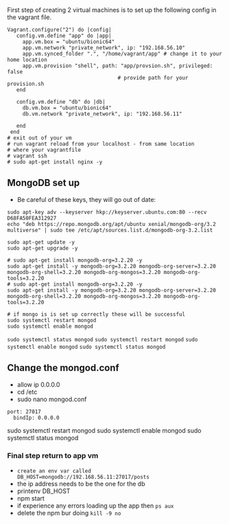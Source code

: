 First step of creating 2 virtual machines is to set up the following config in the vagrant file.



```
Vagrant.configure("2") do |config|
   config.vm.define "app" do |app|
     app.vm.box = "ubuntu/bionic64"
     app.vm.network "private_network", ip: "192.168.56.10"
     app.vm.synced_folder ".", "/home/vagrant/app" # change it to your home location 
     app.vm.provision "shell", path: "app/provsion.sh", privileged: false
                                    # provide path for your provision.sh 
   end
 
   config.vm.define "db" do |db|
     db.vm.box = "ubuntu/bionic64"
     db.vm.network "private_network", ip: "192.168.56.11"
     
   end
 end
# exit out of your vm
# run vagrant reload from your localhost - from same location
# where your vagrantfile
# vagrant ssh
# sudo apt-get install nginx -y

```

## MongoDB set up

-  Be careful of these keys, they will go out of date:
  
  ```
sudo apt-key adv --keyserver hkp://keyserver.ubuntu.com:80 --recv D68FA50FEA312927
echo "deb https://repo.mongodb.org/apt/ubuntu xenial/mongodb-org/3.2 multiverse" | sudo tee /etc/apt/sources.list.d/mongodb-org-3.2.list

sudo apt-get update -y
sudo apt-get upgrade -y

# sudo apt-get install mongodb-org=3.2.20 -y
sudo apt-get install -y mongodb-org=3.2.20 mongodb-org-server=3.2.20 mongodb-org-shell=3.2.20 mongodb-org-mongos=3.2.20 mongodb-org-tools=3.2.20
# sudo apt-get install mongodb-org=3.2.20 -y
sudo apt-get install -y mongodb-org=3.2.20 mongodb-org-server=3.2.20 mongodb-org-shell=3.2.20 mongodb-org-mongos=3.2.20 mongodb-org-tools=3.2.20

# if mongo is is set up correctly these will be successful
sudo systemctl restart mongod
sudo systemctl enable mongod

```

`sudo systemctl status mongod`
`sudo systemctl restart mongod`
`sudo systemctl enable mongod`
`sudo systemctl status mongod`

## Change the mongod.conf

- allow ip 0.0.0.0
- cd /etc
- sudo nano mongod.conf
```
port: 27017
  bindIp: 0.0.0.0
  ```

sudo systemctl restart mongod
sudo systemctl enable mongod
sudo systemctl status mongod

### Final step return to app vm 

- `create an env var called DB_HOST=mongodb://192.168.56.11:27017/posts `
- the ip address needs to be the one for the db
- printenv DB_HOST
- npm start
- if experience any errors loading up the app then `ps aux`
- delete the npm bur doing `kill -9 no`